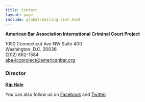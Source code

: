 ```yaml
---
title: Contact
layout: page
include: global/mailing-list.html
---
```

**American Bar Association International Criminal Court Project**

1050 Connecticut Ave NW Suite 400  
Washington, D.C. 20036  
(202) 662-1584  
<aba-iccproject@americanbar.org>


### Director

[**Kip Hale**](/the-aba-icc-project/project-staff/)


You can also follow us on [Facebook](http://facebook.com/ABAICCProject) and [Twitter](http://twitter.com/ABAICCProject).
